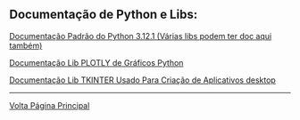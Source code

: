 ## Documentação de Python e Libs:
[Documentação Padrão do Python 3.12.1 (Várias libs podem ter doc aqui também)](https://docs.python.org/pt-br/3/index.html)

[Documentação Lib PLOTLY de Gráficos Python](https://plotly.com/python/getting-started/)

[Documentação Lib TKINTER Usado Para Criação de Aplicativos desktop](https://docs.python.org/pt-br/3/library/tkinter.html)

-------------------
[Volta Página Principal](/README.md)